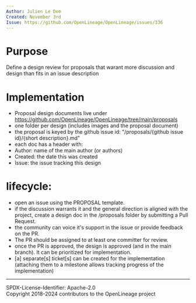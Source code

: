 ```yaml
---
Author: Julien Le Dem
Created: November 3rd
Issue: https://github.com/OpenLineage/OpenLineage/issues/336
---
```


# Purpose

Define a design review for proposals that warant more discussion and design than fits in an issue description

# Implementation

- Proposal design documents live under https://github.com/OpenLineage/OpenLineage/tree/main/proposals
- one folder per design (includes images and the proposal document)
- the proposal is keyed by the github issue id: "/proposals/{github issue id}/{short description}.md"
- each doc has a header with:
 - Author: name of the main author (or authors)
 - Created: the date this was created
 - Issue: the issue tracking this design

# lifecycle:
 
- open an issue using the PROPOSAL template.
- if the discussion warrants it and the general direction is aligned with the project, create a design doc in the /proposals folder by submitting a Pull Request.
- the community can voice it's support in the issue or provide feedback on the PR.
- The PR should be assigned to at least one committer for review.
- once the PR is approved, the design is approved (and in the main branch). It can be prioritized for implementation.
- [a] separate[s] ticket[s] can be created for the implementation (attaching them to a milestone allows tracking progress of the implementation)

----
SPDX-License-Identifier: Apache-2.0\
Copyright 2018-2024 contributors to the OpenLineage project